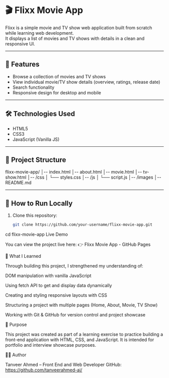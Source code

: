# 🎬 Flixx Movie App

Flixx is a simple movie and TV show web application built from scratch while learning web development.  
It displays a list of movies and TV shows with details in a clean and responsive UI.

---

## 📌 Features
- Browse a collection of movies and TV shows
- View individual movie/TV show details (overview, ratings, release date)
- Search functionality
- Responsive design for desktop and mobile

---

## 🛠️ Technologies Used
- HTML5  
- CSS3  
- JavaScript (Vanilla JS)

---

## 📂 Project Structure
flixx-movie-app/
│-- index.html
│-- about.html
│-- movie.html
│-- tv-show.html
│-- /css
│ └── styles.css
│-- /js
│ └── script.js
│-- /images
│-- README.md


---

## 🚀 How to Run Locally
1. Clone this repository:
   ```bash
   git clone https://github.com/your-username/flixx-movie-app.git

cd flixx-movie-app
Live Demo

You can view the project live here:
👉 Flixx Movie App - GitHub Pages

📖 What I Learned

Through building this project, I strengthened my understanding of:

DOM manipulation with vanilla JavaScript

Using fetch API to get and display data dynamically

Creating and styling responsive layouts with CSS

Structuring a project with multiple pages (Home, About, Movie, TV Show)

Working with Git & GitHub for version control and project showcase

🎯 Purpose

This project was created as part of a learning exercise to practice building a front-end application with HTML, CSS, and JavaScript.
It is intended for portfolio and interview showcase purposes.

👨‍💻 Author

Tanveer Ahmed – Front End and Web Developer
GitHub: https://github.com/tanveerahmed-ai/
